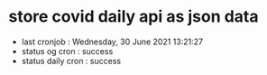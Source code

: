# store covid daily api as json data

- last cronjob : Wednesday, 30 June 2021 13:21:27
- status og cron : success
- status daily cron : success
      
      